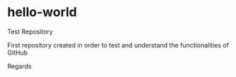 # hello-world
Test Repository

First repository created in order to test and understand the functionalities of GitHub

Regards
